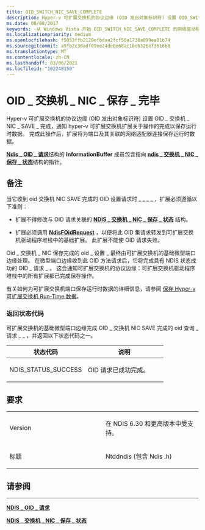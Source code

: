 ```yaml
---
title: OID_SWITCH_NIC_SAVE_COMPLETE
description: Hyper-v 可扩展交换机的协议边缘 (OID 发出对象标识符) 设置 OID_SWITCH_NIC_SAVE_COMPLETE 请求，通知 Hyper-v 可扩展交换机扩展完成操作的完成以保存运行时数据。
ms.date: 08/08/2017
keywords: -从 Windows Vista 开始 OID_SWITCH_NIC_SAVE_COMPLETE 的网络驱动程序
ms.localizationpriority: medium
ms.openlocfilehash: f5053ffb2120efbdaa2fcf50a1738a099ea01b74
ms.sourcegitcommit: a9fb2c30adf09ee24de8e68ac1bc6326ef3616b8
ms.translationtype: MT
ms.contentlocale: zh-CN
ms.lasthandoff: 03/06/2021
ms.locfileid: "102248150"
---
```

# <a name="oid_switch_nic_save_complete"></a>OID \_ 交换机 \_ NIC \_ 保存 \_ 完毕


Hyper-v 可扩展交换机的协议边缘 (OID 发出对象标识符) 设置 OID \_ 交换机 \_ NIC \_ SAVE \_ 完成，通知 hyper-v 可扩展交换机扩展关于操作的完成以保存运行时数据。 完成此操作后，扩展将为端口及其关联的网络适配器连接保存运行时数据。

[**Ndis \_ OID \_ 请求**](/windows-hardware/drivers/ddi/oidrequest/ns-oidrequest-ndis_oid_request)结构的 **InformationBuffer** 成员包含指向 [**ndis \_ 交换机 \_ NIC \_ 保存 \_ 状态**](/windows-hardware/drivers/ddi/ntddndis/ns-ntddndis-_ndis_switch_nic_save_state)结构的指针。

<a name="remarks"></a>备注
-------

当它收到 oid 交换机 NIC SAVE 完成的 OID 设置请求时 \_ \_ \_ \_ ，扩展必须遵循以下准则：

-   扩展不得修改与 OID 请求关联的 [**NDIS \_ 交换机 \_ NIC \_ 保存 \_ 状态**](/windows-hardware/drivers/ddi/ntddndis/ns-ntddndis-_ndis_switch_nic_save_state) 结构。

-   扩展必须调用 [**NdisFOidRequest**](/windows-hardware/drivers/ddi/ndis/nf-ndis-ndisfoidrequest) ，以便将此 OID 集请求转发到可扩展交换机驱动程序堆栈中的基础扩展。 此扩展不能使 OID 请求失败。

Oid \_ 交换机 \_ NIC 保存完成的 oid \_ 设置 \_ 最终由可扩展交换机的基础微型端口边缘处理。 在微型端口边缘收到此 OID 方法请求后，它将完成具有 NDIS 状态成功的 OID \_ 请求 \_ 。 这会通知可扩展交换机的协议边缘：可扩展交换机驱动程序堆栈中的所有扩展都已完成保存操作。

有关如何为可扩展交换机端口保存运行时数据的详细信息，请参阅 [保存 Hyper-v 可扩展交换机 Run-Time 数据](./managing-hyper-v-extensible-switch-run-time-data.md)。

### <a name="return-status-codes"></a>返回状态代码

可扩展交换机的基础微型端口边缘完成 OID \_ 交换机 NIC SAVE 完成的 oid 查询 \_ 请求 \_ \_ ，并返回以下状态代码之一。

<table>
<colgroup>
<col width="50%" />
<col width="50%" />
</colgroup>
<thead>
<tr class="header">
<th>状态代码</th>
<th>说明</th>
</tr>
</thead>
<tbody>
<tr class="odd">
<td><p>NDIS_STATUS_SUCCESS</p></td>
<td><p>OID 请求已成功完成。</p></td>
</tr>
</tbody>
</table>

 

<a name="requirements"></a>要求
------------

<table>
<colgroup>
<col width="50%" />
<col width="50%" />
</colgroup>
<tbody>
<tr class="odd">
<td><p>Version</p></td>
<td><p>在 NDIS 6.30 和更高版本中受支持。</p></td>
</tr>
<tr class="even">
<td><p>标题</p></td>
<td>Ntddndis (包含 Ndis .h) </td>
</tr>
</tbody>
</table>

## <a name="see-also"></a>请参阅


****
[**NDIS \_ OID \_ 请求**](/windows-hardware/drivers/ddi/oidrequest/ns-oidrequest-ndis_oid_request)

[**NDIS \_ 交换机 \_ NIC \_ 保存 \_ 状态**](/windows-hardware/drivers/ddi/ntddndis/ns-ntddndis-_ndis_switch_nic_save_state)

 

